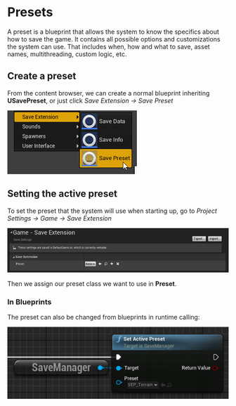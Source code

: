 # Presets

A preset is a blueprint that allows the system to know the specifics about how to save the game. It contains all possible options and customizations the system can use.
That includes when, how and what to save, asset names, multithreading, custom logic,  etc.



## Create a preset

From the content browser, we can create a normal blueprint inheriting **USavePreset**, or just click *Save Extension -> Save Preset*

![Create Preset](img/content_browser_preset.png)

## Setting the active preset

To set the preset that the system will use when starting up, go to *Project Settings -> Game -> Save Extension*

![image-20201027234636490](img/default-preset.png)

Then we assign our preset class we want to use in **Preset**.

### In Blueprints

The preset can also be changed from blueprints in runtime calling:

![Set Active Preset](img/set-preset-bp.png)